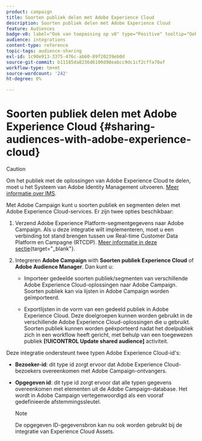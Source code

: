 ```yaml
---
product: campaign
title: Soorten publiek delen met Adobe Experience Cloud
description: Soorten publiek delen met Adobe Experience Cloud
feature: Audiences
badge-v8: label="Ook van toepassing op v8" type="Positive" tooltip="Ook van toepassing op campagne v8"
audience: integrations
content-type: reference
topic-tags: audience-sharing
exl-id: 1c90e913-3375-476c-ab60-89f20239eb0d
source-git-commit: b11185da8236d6100d98eabcc9dc1cf2cffa70af
workflow-type: tm+mt
source-wordcount: '242'
ht-degree: 0%

---
```


# Soorten publiek delen met Adobe Experience Cloud {#sharing-audiences-with-adobe-experience-cloud}


>[!CAUTION]
>
>Om het publiek met de oplossingen van Adobe Experience Cloud te delen, moet u het Systeem van Adobe Identity Management uitvoeren. [Meer informatie over IMS](../../integrations/using/about-adobe-id.md).

Met Adobe Campaign kunt u soorten publiek en segmenten delen met Adobe Experience Cloud-services. Er zijn twee opties beschikbaar:

1. Verzend Adobe Experience Platform-segmentgegevens naar Adobe Campaign. Als u deze integratie wilt implementeren, moet u een verbinding tot stand brengen tussen uw Real-time Customer Data Platform en Campagne (RTCDP). [Meer informatie in deze sectie](https://experienceleague.adobe.com/docs/experience-platform/destinations/catalog/email-marketing/adobe-campaign.html?lang=nl-NL){target="_blank"}.

1. Integreren **Adobe Campaign** with  **Soorten publiek Experience Cloud** of **Adobe Audience Manager**. Dan kunt u:

   * Importeer gedeelde soorten publiek/segmenten van verschillende Adobe Experience Cloud-oplossingen naar Adobe Campaign. Soorten publiek kan via lijsten in Adobe Campaign worden geïmporteerd.

   * Exportlijsten in de vorm van een gedeeld publiek in Adobe Experience Cloud. Deze doelgroepen kunnen worden gebruikt in de verschillende Adobe Experience Cloud-oplossingen die u gebruikt. Soorten publiek kunnen worden geëxporteerd nadat het doelpubliek zich in een workflow heeft gericht, met behulp van een toegewezen publiek **[!UICONTROL Update shared audience]** activiteit.

Deze integratie ondersteunt twee typen Adobe Experience Cloud-id&#39;s:

* **Bezoeker-id**: dit type id zorgt ervoor dat Adobe Experience Cloud-bezoekers overeenkomen met Adobe Campaign-ontvangers.
* **Opgegeven id**: dit type id zorgt ervoor dat alle typen gegevens overeenkomen met elementen uit de Adobe Campaign-database. Het wordt in Adobe Campaign vertegenwoordigd als een vooraf gedefinieerde afstemmingssleutel.

  >[!NOTE]
  >
  > De opgegeven ID-gegevensbron kan nu ook worden gebruikt bij de integratie van Experience Cloud Assets.
  >
